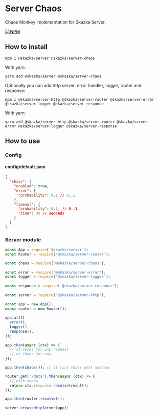# Server Chaos

Chaos Monkey implementation for Skazka Server.

[![NPM](https://nodei.co/npm/@skazka/server-chaos.png)](https://npmjs.org/package/@skazka/server-chaos)

## How to install

    npm i @skazka/server @skazka/server-chaos
    
With yarn:

    yarn add @skazka/server @skazka/server-chaos
    
Optionally you can add http server, error handler, logger, router and response:

    npm i @skazka/server-http @skazka/server-router @skazka/server-error @skazka/server-logger @skazka/server-response
      
With yarn:

    yarn add @skazka/server-http @skazka/server-router @skazka/server-error @skazka/server-logger @skazka/server-response

## How to use

### Config

#### config/default.json

```json
{
  "chaos": {
    "enabled": true,
    "error": {
      "probability": 0.1 // 0..1
    },
    "timeout": {
      "probability": 0.1, // 0..1
      "time": 30 // seconds
    }
  }
}
```

### Server module

```javascript
const App = require('@skazka/server');
const Router = require('@skazka/server-router');

const chaos = require('@skazka/server-chaos');
        
const error = require('@skazka/server-error');
const logger = require('@skazka/server-logger');
        
const response = require('@skazka/server-response');
        
const server = require('@skazka/server-http');
        
const app = new App();
const router = new Router();
        
app.all([
  error(),
  logger(),
  response(),
]);
    
app.then(async (ctx) => {
  // it works for any request
  // no chaos for now
});

app.then(chaos()); // it runs chaos next modules

router.get('/data').then(async (ctx) => {
  // with chaos
  return ctx.response.resolve(result); 
});

app.then(router.resolve());
        
server.createHttpServer(app);
```
